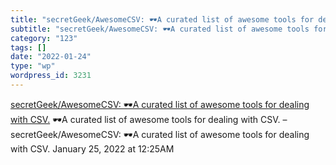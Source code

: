 ```yaml
---
title: "secretGeek/AwesomeCSV: 🕶️A curated list of awesome tools for dealing with CSV."
subtitle: "secretGeek/AwesomeCSV: 🕶️A curated list of awesome tools for dealing with CSV."
category: "123"
tags: []
date: "2022-01-24"
type: "wp"
wordpress_id: 3231
---
```

[ secretGeek/AwesomeCSV: 🕶️A curated list of awesome tools for dealing with CSV.](https://github.com/secretGeek/awesomecsv)
 🕶️A curated list of awesome tools for dealing with CSV. – secretGeek/AwesomeCSV: 🕶️A curated list of awesome tools for dealing with CSV.
January 25, 2022 at 12:25AM